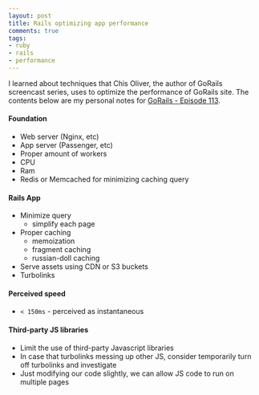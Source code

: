 ```yaml
---
layout: post
title: Rails optimizing app performance
comments: true
tags:
- ruby
- rails
- performance
---
```


I learned about techniques that Chis Oliver, the author of GoRails screencast series,
uses to optimize the performance of GoRails site.
The contents below are my personal notes for [GoRails - Episode 113](https://youtu.be/a3YKVmmWU6Y).

<!--more-->

#### Foundation
- Web server (Nginx, etc)
- App server (Passenger, etc)
- Proper amount of workers
- CPU
- Ram
- Redis or Memcached for minimizing caching query

#### Rails App
- Minimize query
  + simplify each page
- Proper caching
  + memoization
  + fragment caching
  + russian-doll caching
- Serve assets using CDN or S3 buckets
- Turbolinks

#### Perceived speed
- `< 150ms` - perceived as instantaneous

#### Third-party JS libraries
- Limit the use of third-party Javascript libraries
- In case that turbolinks messing up other JS, consider temporarily turn off turbolinks and investigate
- Just modifying our code slightly, we can allow JS code to run on multiple pages
